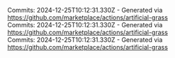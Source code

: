 Commits: 2024-12-25T10:12:31.330Z - Generated via https://github.com/marketplace/actions/artificial-grass
<br>
Commits: 2024-12-25T10:12:31.330Z - Generated via https://github.com/marketplace/actions/artificial-grass
<br>
Commits: 2024-12-25T10:12:31.330Z - Generated via https://github.com/marketplace/actions/artificial-grass
<br>
